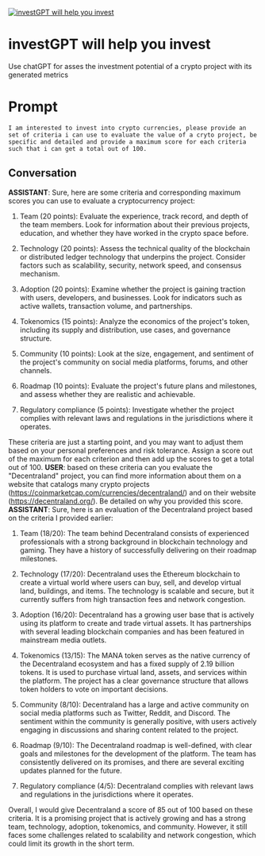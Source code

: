 
[![investGPT will help you invest ](https://flow-prompt-covers.s3.us-west-1.amazonaws.com/icon/vintage/vint_10.png)]()
# investGPT will help you invest  
Use chatGPT for asses the investment potential of a crypto project with its generated metrics

# Prompt

```
I am interested to invest into crypto currencies, please provide an set of criteria i can use to evaluate the value of a cryto project, be specific and detailed and provide a maximum score for each criteria such that i can get a total out of 100.
```

## Conversation

**ASSISTANT**: Sure, here are some criteria and corresponding maximum scores you can use to evaluate a cryptocurrency project:



1. Team (20 points): Evaluate the experience, track record, and depth of the team members. Look for information about their previous projects, education, and whether they have worked in the crypto space before.



2. Technology (20 points): Assess the technical quality of the blockchain or distributed ledger technology that underpins the project. Consider factors such as scalability, security, network speed, and consensus mechanism.



3. Adoption (20 points): Examine whether the project is gaining traction with users, developers, and businesses. Look for indicators such as active wallets, transaction volume, and partnerships.



4. Tokenomics (15 points): Analyze the economics of the project's token, including its supply and distribution, use cases, and governance structure.



5. Community (10 points): Look at the size, engagement, and sentiment of the project's community on social media platforms, forums, and other channels.



6. Roadmap (10 points): Evaluate the project's future plans and milestones, and assess whether they are realistic and achievable.



7. Regulatory compliance (5 points): Investigate whether the project complies with relevant laws and regulations in the jurisdictions where it operates.



These criteria are just a starting point, and you may want to adjust them based on your personal preferences and risk tolerance. Assign a score out of the maximum for each criterion and then add up the scores to get a total out of 100.
**USER**: based on these criteria can you evaluate the "Decentraland" project, you can find more information about them on a website that catalogs many crypto projects (https://coinmarketcap.com/currencies/decentraland/) and on their website (https://decentraland.org/). Be detailed on why you provided this score. 
**ASSISTANT**: Sure, here is an evaluation of the Decentraland project based on the criteria I provided earlier:



1. Team (18/20): The team behind Decentraland consists of experienced professionals with a strong background in blockchain technology and gaming. They have a history of successfully delivering on their roadmap milestones.



2. Technology (17/20): Decentraland uses the Ethereum blockchain to create a virtual world where users can buy, sell, and develop virtual land, buildings, and items. The technology is scalable and secure, but it currently suffers from high transaction fees and network congestion.



3. Adoption (16/20): Decentraland has a growing user base that is actively using its platform to create and trade virtual assets. It has partnerships with several leading blockchain companies and has been featured in mainstream media outlets.



4. Tokenomics (13/15): The MANA token serves as the native currency of the Decentraland ecosystem and has a fixed supply of 2.19 billion tokens. It is used to purchase virtual land, assets, and services within the platform. The project has a clear governance structure that allows token holders to vote on important decisions.



5. Community (8/10): Decentraland has a large and active community on social media platforms such as Twitter, Reddit, and Discord. The sentiment within the community is generally positive, with users actively engaging in discussions and sharing content related to the project.



6. Roadmap (9/10): The Decentraland roadmap is well-defined, with clear goals and milestones for the development of the platform. The team has consistently delivered on its promises, and there are several exciting updates planned for the future.



7. Regulatory compliance (4/5): Decentraland complies with relevant laws and regulations in the jurisdictions where it operates.



Overall, I would give Decentraland a score of 85 out of 100 based on these criteria. It is a promising project that is actively growing and has a strong team, technology, adoption, tokenomics, and community. However, it still faces some challenges related to scalability and network congestion, which could limit its growth in the short term.


